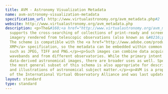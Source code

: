 ```yaml
---
title: AVM - Astronomy Visualization Metadata
name: avm-astronomy-visualization-metadata
specification_url: http://www.virtualastronomy.org/avm_metadata.php#2
website: http://www.virtualastronomy.org/avm_metadata.php
description: <p>The&#160;<a href="http://www.virtualastronomy.org/avm_metadata.php">AVM</a>&#160;scheme
  supports the cross-searching of collections of print-ready and screen-ready astronomical
  imagery rendered from telescopic observations (also known as &#8216;pretty pictures&#8217;).
  The scheme is compatible with the <a href="http://www.adobe.com/products/xmp/">Adobe
  XMP</a> specification, so the metadata can be embedded within common image formats
  such as JPEG, TIFF and PNG.</p><p>Such images can combine data acquired at different
  wavebands and from different observatories. While the primary intent is to cover
  data-derived astronomical images, there are broader uses as well. Specifically,
  the most general subset of this schema is also appropriate for describing artwork
  and illustrations of astronomical subject matter.</p><p>AVM is a proposed recommendation
  of the International Virtual Observatory Alliance and was last updated in 2011.</p>
layout: standard
type: standard
---
```


